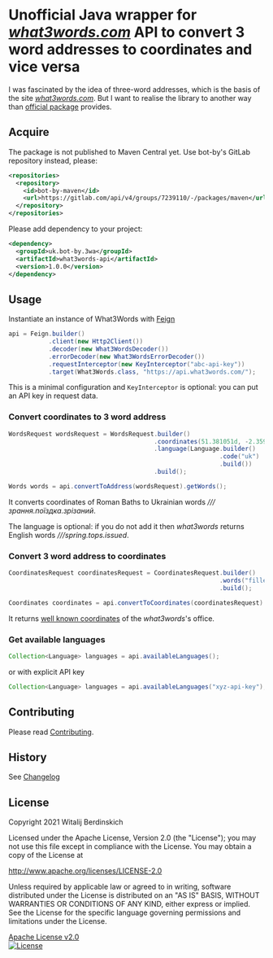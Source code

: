 # Unofficial Java wrapper for _[what3words.com][]_ API to convert 3 word addresses to coordinates and vice versa

I was fascinated by the idea of three-word addresses,
which is the basis of the site _[what3words.com][]_.
But I want to realise the library to another way
than [official package][w3w-java-wrapper] provides.

## Acquire

The package is not published to Maven Central yet.
Use bot-by's GitLab repository instead, please:

```xml
<repositories>
  <repository>
    <id>bot-by-maven</id>
    <url>https://gitlab.com/api/v4/groups/7239110/-/packages/maven</url>
  </repository>
</repositories>
```

Please add dependency to your project:

```xml
<dependency>
  <groupId>uk.bot-by.3wa</groupId>
  <artifactId>what3words-api</artifactId>
  <version>1.0.0</version>
</dependency>
```

## Usage

Instantiate an instance of What3Words with [Feign][feign]

```java
api = Feign.builder()
           .client(new Http2Client())
           .decoder(new What3WordsDecoder())
           .errorDecoder(new What3WordsErrorDecoder())
           .requestInterceptor(new KeyInterceptor("abc-api-key"))
           .target(What3Words.class, "https://api.what3words.com/");
```

This is a minimal configuration and `KeyInterceptor` is optional:
you can put an API key in request data.

### Convert coordinates to 3 word address

```java
WordsRequest wordsRequest = WordsRequest.builder()
                                        .coordinates(51.381051d, -2.359591d)
                                        .language(Language.builder()
                                                          .code("uk")
                                                          .build())
                                        .build();

Words words = api.convertToAddress(wordsRequest).getWords();
```

It converts coordinates of Roman Baths
to Ukrainian words _///зрання.поїздка.зрізаний_.

The language is optional: if you do not add it
then _what3words_ returns English words _///spring.tops.issued_.

### Convert 3 word address to coordinates

```java
CoordinatesRequest coordinatesRequest = CoordinatesRequest.builder()
                                                          .words("filled.count.soap")
                                                          .build();

Coordinates coordinates = api.convertToCoordinates(coordinatesRequest).getCoordinates();
```

It returns [well known coordinates][filled.count.soap] of the _what3words_'s office.

### Get available languages

```java
Collection<Language> languages = api.availableLanguages();
```

or with explicit API key

```java
Collection<Language> languages = api.availableLanguages("xyz-api-key");
```

## Contributing

Please read [Contributing](contributing.md).

## History

See [Changelog](changelog.md)

## License

Copyright 2021 Witalij Berdinskich

Licensed under the Apache License, Version 2.0 (the "License");
you may not use this file except in compliance with the License.
You may obtain a copy of the License at

  http://www.apache.org/licenses/LICENSE-2.0

Unless required by applicable law or agreed to in writing, software
distributed under the License is distributed on an "AS IS" BASIS,
WITHOUT WARRANTIES OR CONDITIONS OF ANY KIND, either express or implied.
See the License for the specific language governing permissions and
limitations under the License.

[Apache License v2.0](LICENSE)  
[![License](https://img.shields.io/badge/license-Apache%202.0-blue.svg?style=flat)](http://www.apache.org/licenses/LICENSE-2.0.html)

[what3words.com]: https://what3words.com/ "It’s the easiest way to find and share exact locations."
[w3w-java-wrapper]: https://github.com/what3words/w3w-java-wrapper "Java library for what3words REST API."
[feign]: https://github.com/OpenFeign/feign "Feign makes writing java http clients easier."
[filled.count.soap]: https://twitter.com/what3words/status/1005118966132551681
